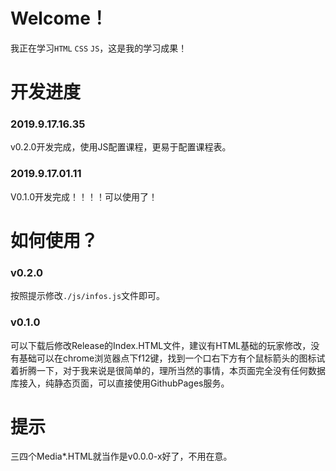 # Welcome！
我正在学习`HTML` `CSS` `JS`，这是我的学习成果！
# 开发进度
### 2019.9.17.16.35
v0.2.0开发完成，使用JS配置课程，更易于配置课程表。
### 2019.9.17.01.11
V0.1.0开发完成！！！！可以使用了！
# 如何使用？
### v0.2.0
按照提示修改`./js/infos.js`文件即可。
### v0.1.0
可以下载后修改Release的Index.HTML文件，建议有HTML基础的玩家修改，没有基础可以在chrome浏览器点下f12键，找到一个口右下方有个鼠标箭头的图标试着折腾一下，对于我来说是很简单的，理所当然的事情，本页面完全没有任何数据库接入，纯静态页面，可以直接使用GithubPages服务。
# 提示
三四个Media*.HTML就当作是v0.0.0-x好了，不用在意。
